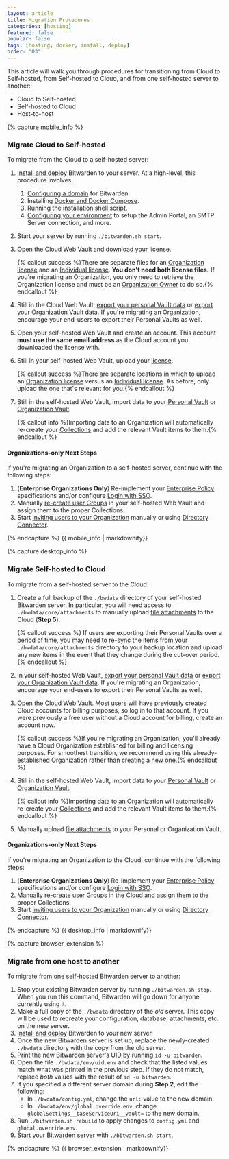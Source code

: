 ```yaml
---
layout: article
title: Migration Procedures
categories: [hosting]
featured: false
popular: false
tags: [hosting, docker, install, deploy]
order: "03"
---
```


This article will walk you through procedures for transitioning from Cloud to Self-hosted, from Self-hosted to Cloud, and from one self-hosted server to another:

<ul class="nav nav-tabs" id="myTab" role="tablist">
  <li class="nav-item" role="presentation">
    <a class="nav-link active" id="mobtab" data-target="#mobile" role="tab" aria-controls="mobile" aria-selected="false">Cloud to Self-hosted</a>
  </li>
  <li class="nav-item" role="presentation">
    <a class="nav-link" id="desktab" data-target="#desktop" role="tab" aria-controls="desktop" aria-selected="false">Self-hosted to Cloud</a>
  </li>
  <li class="nav-item" role="presentation">
    <a class="nav-link" id="betab" data-target="#browserextension" role="tab" aria-controls="browserextension" aria-selected="false">Host-to-host</a>
  </li>
</ul>
<div class="tab-content" id="clientsContent">
  <div class="tab-pane show active" id="mobile" role="tabpanel" aria-labelledby="mobtab">
{% capture mobile_info %}

### Migrate Cloud to Self-hosted

To migrate from the Cloud to a self-hosted server:

1. [Install and deploy]({{site.baseurl}}/install-on-premise) Bitwarden to your server. At a high-level, this procedure involves:

   1. [Configuring a domain]({{site.baseurl}}/install-on-premise/#configure-your-domain) for Bitwarden.
   2. Installing [Docker and Docker Compose]({{site.baseurl}}/install-on-premise/#install-docker-and-docker-compose).
   3. Running the [installation shell script]({{site.baseurl}}/install-on-premise/#install-bitwarden).
   4. [Configuring your environment]({{site.baseurl}}/install-on-premise/#configure-your-environment) to setup the Admin Portal, an SMTP Server connection, and more.
2. Start your server by running `./bitwarden.sh start`.
3. Open the Cloud Web Vault and [download your license]({{site.baseurl}}/licensing-on-premise).

   {% callout success %}There are separate files for an [Organization license]({{site.baseurl}}/licensing-on-premise/#organization-license) and an [Individual license]({{site.baseurl}}/licensing-on-premise/#individual-license). **You don't need both license files.** If you're migrating an Organization, you only need to retrieve the Organization license and must be an [Organization Owner]({{site.baseurl}}/user-types-access-control/) to do so.{% endcallout %}
4. Still in the Cloud Web Vault, [export your personal Vault data]({{site.baseurl}}/export-your-data/#export-a-personal-vault) or [export your Organization Vault data]({{site.baseurl}}/export-your-data/#export-an-organization-vault). If you're migrating an Organization, encourage your end-users to export their Personal Vaults as well.
5. Open your self-hosted Web Vault and create an account. This account **must use the same email address** as the Cloud account you downloaded the license with.
5. Still in your self-hosted Web Vault, upload your [license]({{site.baseurl}}/licensing-on-premise).

   {% callout success %}There are separate locations in which to upload an [Organization license]({{site.baseurl}}/licensing-on-premise/#organization-license) versus an [Individual license]({{site.baseurl}}/licensing-on-premise/#individual-license). As before, only upload the one that's relevant for you.{% endcallout %}
6. Still in the self-hosted Web Vault, import data to your [Personal Vault]({{site.baseurl}}/import-your-data/) or [Organization Vault]({{site.baseurl}}/import-to-org/).

   {% callout info %}Importing data to an Organization will automatically re-create your [Collections]({{site.baseurl}}/about-collections/) and add the relevant Vault items to them.{% endcallout %}

#### Organizations-only Next Steps

If you're migrating an Organization to a self-hosted server, continue with the following steps:

1. (**Enterprise Organizations Only**) Re-implement your [Enterprise Policy]({{site.baseurl}}/policies) specifications and/or configure [Login with SSO]({{site.baseurl}}/about-sso/).
2. Manually [re-create user Groups]({{site.baseurl}}/about-groups/#create-a-group) in your self-hosted Web Vault and assign them to the proper Collections.
3. Start [inviting users to your Organization]({{site.baseurl}}/managing-users/#invite) manually or using [Directory Connector]({{site.baseurl}}/directory-sync).

{% endcapture %}
{{ mobile_info | markdownify}}
  </div>
  <div class="tab-pane" id="desktop" role="tabpanel" aria-labelledby="desktab">
{% capture desktop_info %}

### Migrate Self-hosted to Cloud

To migrate from a self-hosted server to the Cloud:

1. Create a full backup of the `./bwdata` directory of your self-hosted Bitwarden server. In particular, you will need access to `./bwdata/core/attachments` to manually upload [file attachments]({{site.baseurl}}/attachments/) to the Cloud (**Step 5**).

   {% callout success %} If users are exporting their Personal Vaults over a period of time, you may need to re-sync the items from your `./bwdata/core/attachments` directory to your backup location and upload any new items in the event that they change during the cut-over period.{% endcallout %}
2. In your self-hosted Web Vault, [export your personal Vault data]({{site.baseurl}}/export-your-data/#export-a-personal-vault) or [export your Organization Vault data]({{site.baseurl}}/export-your-data/#export-an-organization-vault). If you're migrating an Organization, encourage your end-users to export their Personal Vaults as well.
3. Open the Cloud Web Vault. Most users will have previously created Cloud accounts for billing purposes, so log in to that account. If you were previously a free user without a Cloud account for billing, create an account now.

   {% callout success %}If you're migrating an Organization, you'll already have a Cloud Organization established for billing and licensing purposes. For smoothest transition, we recommend using this already-established Organization rather than [creating a new one]({{site.baseurl}}/about-organizations/#create-an-organization).{% endcallout %}
4. Still in the self-hosted Web Vault, import data to your [Personal Vault]({{site.baseurl}}/import-your-data/) or [Organization Vault]({{site.baseurl}}/import-to-org/).

   {% callout info %}Importing data to an Organization will automatically re-create your [Collections]({{site.baseurl}}/about-collections/) and add the relevant Vault items to them.{% endcallout %}
5. Manually upload [file attachments]({{site.baseurl}}/attachments/) to your Personal or Organization Vault.

#### Organizations-only Next Steps

If you're migrating an Organization to the Cloud, continue with the following steps:

1. (**Enterprise Organizations Only**) Re-implement your [Enterprise Policy]({{site.baseurl}}/policies) specifications and/or configure [Login with SSO]({{site.baseurl}}/about-sso/).
2. Manually [re-create user Groups]({{site.baseurl}}/about-groups/#create-a-group) in the Cloud and assign them to the proper Collections.
3. Start [inviting users to your Organization]({{site.baseurl}}/managing-users/#invite) manually or using [Directory Connector]({{site.baseurl}}/directory-sync).

{% endcapture %}
{{ desktop_info | markdownify}}
  </div>
  <div class="tab-pane" id="browserextension" role="tabpanel" aria-labelledby="betab">
{% capture browser_extension %}

### Migrate from one host to another

To migrate from one self-hosted Bitwarden server to another:

1. Stop your existing Bitwarden server by running `./bitwarden.sh stop`. When you run this command, Bitwarden will go down for anyone currently using it.
2. Make a full copy of the `./bwdata` directory of the *old* server. This copy will be used to recreate your configuration, database, attachments, etc. on the new server.
3. [Install and deploy]({{site.baseurl}}/install-on-premise/) Bitwarden to your new server.
4. Once the new Bitwarden server is set up, replace the newly-created `./bwdata` directory with the copy from the old server.
5. Print the new Bitwarden server's UID by running `id -u bitwarden`.
6. Open the file `./bwdata/env/uid.env` and check that the listed values match what was printed in the previous step. If they do not match, replace *both* values with the result of `id -u bitwarden`.
7. If you specified a different server domain during **Step 2**, edit the following:
   - In `./bwdata/config.yml`, change the `url:` value to the new domain.
   - In `./bwdata/env/global.override.env`, change `globalSettings__baseServiceUri__vault=` to the new domain.
8. Run `./bitwarden.sh rebuild` to apply changes to `config.yml` and `global.override.env`.
9. Start your Bitwarden server with `./bitwarden.sh start`.

{% endcapture %}
{{ browser_extension | markdownify}}
  </div>
</div>
